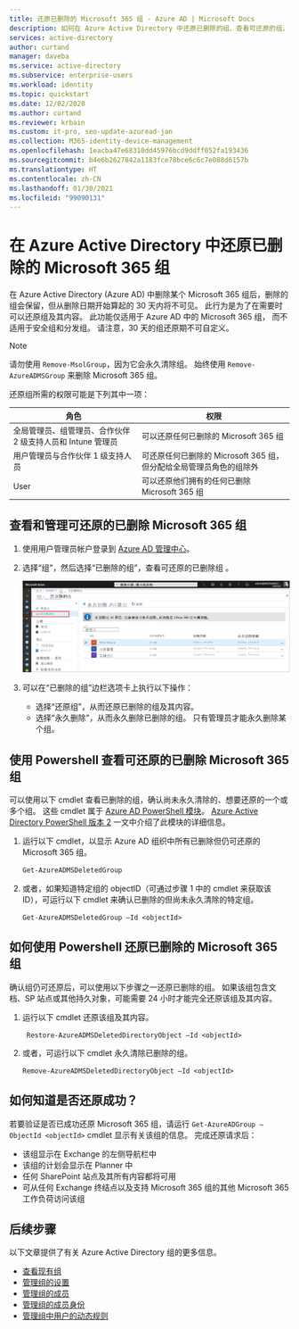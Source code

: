 ```yaml
---
title: 还原已删除的 Microsoft 365 组 - Azure AD | Microsoft Docs
description: 如何在 Azure Active Directory 中还原已删除的组、查看可还原的组，以及永久删除组
services: active-directory
author: curtand
manager: daveba
ms.service: active-directory
ms.subservice: enterprise-users
ms.workload: identity
ms.topic: quickstart
ms.date: 12/02/2020
ms.author: curtand
ms.reviewer: krbain
ms.custom: it-pro, seo-update-azuread-jan
ms.collection: M365-identity-device-management
ms.openlocfilehash: 1eacba47e68310dd45976bcd9ddff052fa193436
ms.sourcegitcommit: b4e6b2627842a1183fce78bce6c6c7e088d6157b
ms.translationtype: HT
ms.contentlocale: zh-CN
ms.lasthandoff: 01/30/2021
ms.locfileid: "99090131"
---
```

# <a name="restore-a-deleted-microsoft-365-group-in-azure-active-directory"></a>在 Azure Active Directory 中还原已删除的 Microsoft 365 组

在 Azure Active Directory (Azure AD) 中删除某个 Microsoft 365 组后，删除的组会保留，但从删除日期开始算起的 30 天内将不可见。 此行为是为了在需要时可以还原组及其内容。 此功能仅适用于 Azure AD 中的 Microsoft 365 组， 而不适用于安全组和分发组。 请注意，30 天的组还原期不可自定义。

> [!NOTE]
> 请勿使用 `Remove-MsolGroup`，因为它会永久清除组。 始终使用 `Remove-AzureADMSGroup` 来删除 Microsoft 365 组。

还原组所需的权限可能是下列其中一项：

角色 | 权限
--------- | ---------
全局管理员、组管理员、合作伙伴 2 级支持人员和 Intune 管理员 | 可以还原任何已删除的 Microsoft 365 组
用户管理员与合作伙伴 1 级支持人员 | 可还原任何已删除的 Microsoft 365 组，但分配给全局管理员角色的组除外
User | 可以还原他们拥有的任何已删除 Microsoft 365 组

## <a name="view-and-manage-the-deleted-microsoft-365-groups-that-are-available-to-restore"></a>查看和管理可还原的已删除 Microsoft 365 组

1. 使用用户管理员帐户登录到 [Azure AD 管理中心](https://aad.portal.azure.com)。

2. 选择“组”，然后选择“已删除的组”，查看可还原的已删除组 。

    ![查看可供还原的组](./media/groups-restore-deleted/deleted-groups3.png)

3. 可以在“已删除的组”边栏选项卡上执行以下操作：

   - 选择“还原组”，从而还原已删除的组及其内容。
   - 选择“永久删除”，从而永久删除已删除的组。 只有管理员才能永久删除某个组。

## <a name="view-the-deleted-microsoft-365-groups-that-are-available-to-restore-using-powershell"></a>使用 Powershell 查看可还原的已删除 Microsoft 365 组

可以使用以下 cmdlet 查看已删除的组，确认尚未永久清除的、想要还原的一个或多个组。 这些 cmdlet 属于 [Azure AD PowerShell 模块](https://www.powershellgallery.com/packages/AzureAD/)。 [Azure Active Directory PowerShell 版本 2](/powershell/azure/active-directory/install-adv2) 一文中介绍了此模块的详细信息。

1.  运行以下 cmdlet，以显示 Azure AD 组织中所有已删除但仍可还原的 Microsoft 365 组。
   

    ```powershell
    Get-AzureADMSDeletedGroup
    ```

2.  或者，如果知道特定组的 objectID（可通过步骤 1 中的 cmdlet 来获取该 ID），可运行以下 cmdlet 来确认已删除的但尚未永久清除的特定组。

    ```
    Get-AzureADMSDeletedGroup –Id <objectId>
    ```

## <a name="how-to-restore-your-deleted-microsoft-365-group-using-powershell"></a>如何使用 Powershell 还原已删除的 Microsoft 365 组

确认组仍可还原后，可以使用以下步骤之一还原已删除的组。 如果该组包含文档、SP 站点或其他持久对象，可能需要 24 小时才能完全还原该组及其内容。

1. 运行以下 cmdlet 还原该组及其内容。
 

   ```
    Restore-AzureADMSDeletedDirectoryObject –Id <objectId>
    ``` 

2. 或者，可运行以下 cmdlet 永久清除已删除的组。
    

    ```
    Remove-AzureADMSDeletedDirectoryObject –Id <objectId>
    ```

## <a name="how-do-you-know-this-worked"></a>如何知道是否还原成功？

若要验证是否已成功还原 Microsoft 365 组，请运行 `Get-AzureADGroup –ObjectId <objectId>` cmdlet 显示有关该组的信息。 完成还原请求后：

- 该组显示在 Exchange 的左侧导航栏中
- 该组的计划会显示在 Planner 中
- 任何 SharePoint 站点及其所有内容都将可用
- 可从任何 Exchange 终结点以及支持 Microsoft 365 组的其他 Microsoft 365 工作负荷访问该组

## <a name="next-steps"></a>后续步骤

以下文章提供了有关 Azure Active Directory 组的更多信息。

* [查看现有组](../fundamentals/active-directory-groups-view-azure-portal.md)
* [管理组的设置](../fundamentals/active-directory-groups-settings-azure-portal.md)
* [管理组的成员](../fundamentals/active-directory-groups-members-azure-portal.md)
* [管理组的成员身份](../fundamentals/active-directory-groups-membership-azure-portal.md)
* [管理组中用户的动态规则](groups-dynamic-membership.md)
